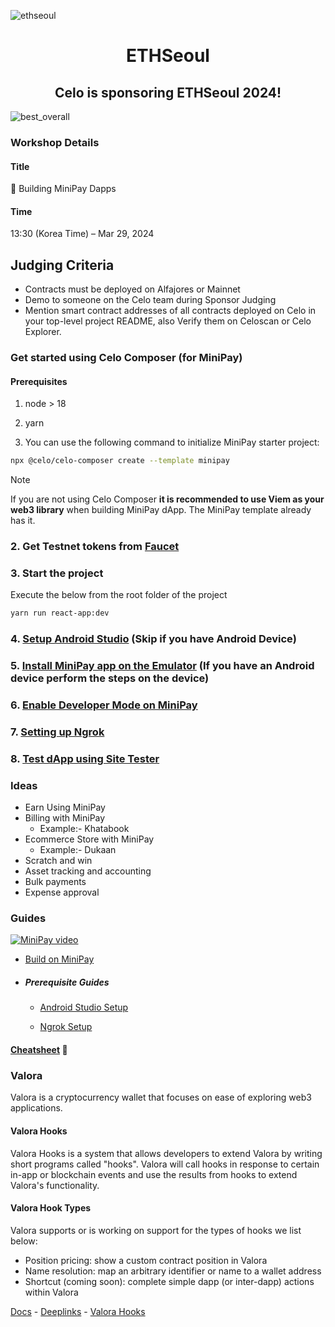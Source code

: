 ![ethseoul](./ethseoul/images/710.webp)

<p align="center">

<h1 align="center">ETHSeoul</h1>

<h2 align="center">Celo is sponsoring ETHSeoul 2024!</h2>

![best_overall](./ethseoul/images/bounties.png)

### Workshop Details

#### Title

📲 Building MiniPay Dapps

#### Time

13:30 (Korea Time) – Mar 29, 2024

## Judging Criteria

-   Contracts must be deployed on Alfajores or Mainnet
-   Demo to someone on the Celo team during Sponsor Judging
-   Mention smart contract addresses of all contracts deployed on Celo in your top-level project README, also Verify them on Celoscan or Celo Explorer.

### Get started using Celo Composer (for MiniPay)

#### Prerequisites

1. node > 18
2. yarn

3. You can use the following command to initialize MiniPay starter project:

```bash
npx @celo/celo-composer create --template minipay
```

> [!NOTE]  
> If you are not using Celo Composer **it is recommended to use Viem as your web3 library** when building MiniPay dApp. The MiniPay template already has it.

### 2. Get Testnet tokens from [Faucet](https://faucet.celo.org/alfajores)

### 3. Start the project

Execute the below from the root folder of the project

```bash
yarn run react-app:dev
```

### 4. [Setup Android Studio](https://docs.celo.org/developer/build-on-minipay/prerequisites/android-studio-setup) (Skip if you have Android Device)

### 5. [Install MiniPay app on the Emulator](https://docs.celo.org/developer/build-on-minipay/overview#installing-minipay) (If you have an Android device perform the steps on the device)

### 6. [Enable Developer Mode on MiniPay](https://docs.celo.org/developer/build-on-minipay/enabling-testnet)

### 7. [Setting up Ngrok](https://docs.celo.org/developer/build-on-minipay/prerequisites/ngrok-setup)

### 8. [Test dApp using Site Tester](https://docs.celo.org/developer/build-on-minipay/overview#test-your-dapp-inside-minipay)

### Ideas

-   Earn Using MiniPay
-   Billing with MiniPay
    -   Example:- Khatabook
-   Ecommerce Store with MiniPay
    -   Example:- Dukaan
-   Scratch and win
-   Asset tracking and accounting
-   Bulk payments
-   Expense approval

### Guides

[![MiniPay video](https://img.youtube.com/vi/cNp5vhwZdao/0.jpg)](https://www.youtube.com/watch?v=cNp5vhwZdao)

-   [Build on MiniPay](https://docs.celo.org/developer/build-on-minipay/overview)

-   ##### Prerequisite Guides

    -   [Android Studio Setup](https://docs.celo.org/developer/build-on-minipay/prerequisites/android-studio-setup)

    -   [Ngrok Setup](https://docs.celo.org/developer/build-on-minipay/prerequisites/ngrok-setup)

#### [Cheatsheet](https://celoplatform.notion.site/MiniPay-Cheatsheet-60066f16d136421ab2ef19522ffe6200?pvs=74) 🤫

### Valora

Valora is a cryptocurrency wallet that focuses on ease of exploring web3 applications.

#### Valora Hooks

Valora Hooks is a system that allows developers to extend Valora by writing short programs called "hooks". Valora will call hooks in response to certain in-app or blockchain events and use the results from hooks to extend Valora's functionality.

#### Valora Hook Types

Valora supports or is working on support for the types of hooks we list below:

-   Position pricing: show a custom contract position in Valora
-   Name resolution: map an arbitrary identifier or name to a wallet address
-   Shortcut (coming soon): complete simple dapp (or inter-dapp) actions within Valora

[Docs](https://docs.valora.xyz/) - [Deeplinks](https://docs.valora.xyz/connecting/deeplinks) - [Valora Hooks](https://docs.valora.xyz/hooks/)
